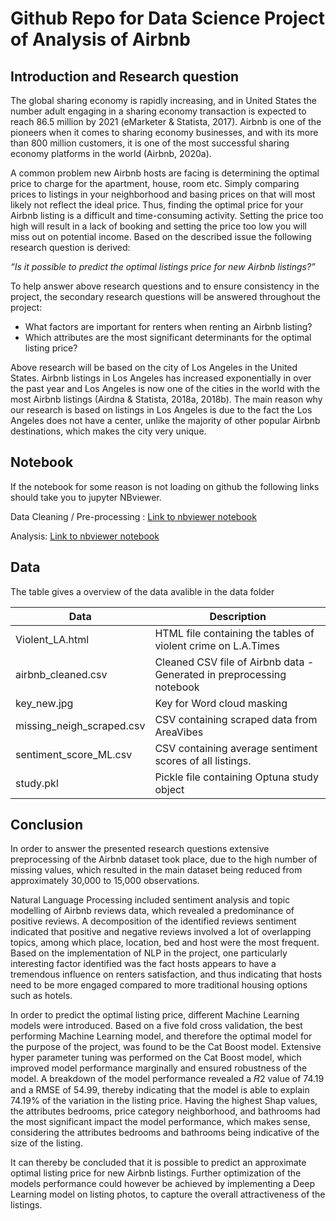 # Github Repo for Data Science Project of Analysis of Airbnb

## Introduction and Research question
The global sharing economy is rapidly increasing, and in United States the number adult engaging in a sharing economy
transaction is expected to reach 86.5 million by 2021 (eMarketer & Statista, 2017). Airbnb is one of the pioneers when
it comes to sharing economy businesses, and with its more than 800 million customers, it is one of the most successful
sharing economy platforms in the world (Airbnb, 2020a).

A common problem new Airbnb hosts are facing is determining the optimal price to charge for the apartment, house,
room etc. Simply comparing prices to listings in your neighborhood and basing prices on that will most likely not reflect
the ideal price. Thus, finding the optimal price for your Airbnb listing is a difficult and time-consuming activity. Setting
the price too high will result in a lack of booking and setting the price too low you will miss out on potential income.
Based on the described issue the following research question is derived:

 *“Is it possible to predict the optimal listings price for new Airbnb listings?”*

 
To help answer above research questions and to ensure consistency in the project, the secondary research questions
will be answered throughout the project:
- What factors are important for renters when renting an Airbnb listing?
- Which attributes are the most significant determinants for the optimal listing price?


Above research will be based on the city of Los Angeles in the United States. Airbnb listings in Los Angeles has increased
exponentially in over the past year and Los Angeles is now one of the cities in the world with the most Airbnb listings
(Airdna & Statista, 2018a, 2018b). The main reason why our research is based on listings in Los Angeles is due to the
fact the Los Angeles does not have a center, unlike the majority of other popular Airbnb destinations, which makes the
city very unique.


## Notebook
If the notebook for some reason is not loading on github the following links should take you to jupyter NBviewer. 

Data Cleaning / Pre-processing : [Link to nbviewer notebook](https://nbviewer.jupyter.org/github/fc0712/DSBA-project-Airbnb_LA/blob/master/Data%20Cleaning%20Notebook.ipynb)

Analysis: [Link to nbviewer notebook](https://nbviewer.jupyter.org/github/fc0712/DSBA-project-Airbnb_LA/blob/master/Analysis.ipynb)

##  Data
The table gives a overview of the data avalible in the data folder

| Data                      | Description                                                           |
|---------------------------|-----------------------------------------------------------------------|
| Violent_LA.html           | HTML file containing the tables of violent crime on L.A.Times         |
| airbnb_cleaned.csv        | Cleaned CSV file of Airbnb data - Generated in preprocessing notebook |
| key_new.jpg               | Key for Word cloud masking                                            |
| missing_neigh_scraped.csv | CSV containing scraped data from AreaVibes                            |
| sentiment_score_ML.csv    | CSV containing average sentiment scores of all listings.              |
| study.pkl                 | Pickle file containing Optuna study object                            |

## Conclusion
In order to answer the presented research questions extensive preprocessing of the Airbnb dataset took place, due to
the high number of missing values, which resulted in the main dataset being reduced from approximately 30,000 to
15,000 observations.

Natural Language Processing included sentiment analysis and topic modelling of Airbnb reviews data, which revealed a
predominance of positive reviews. A decomposition of the identified reviews sentiment indicated that positive and
negative reviews involved a lot of overlapping topics, among which place, location, bed and host were the most
frequent. Based on the implementation of NLP in the project, one particularly interesting factor identified was the fact
hosts appears to have a tremendous influence on renters satisfaction, and thus indicating that hosts need to be more
engaged compared to more traditional housing options such as hotels.

In order to predict the optimal listing price, different Machine Learning models were introduced. Based on a five fold
cross validation, the best performing Machine Learning model, and therefore the optimal model for the purpose of the
project, was found to be the Cat Boost model. Extensive hyper parameter tuning was performed on the Cat Boost model,
which improved model performance marginally and ensured robustness of the model.
A breakdown of the model performance revealed a 𝑅2 value of 74.19 and a RMSE of 54.99, thereby indicating that the model is able to explain
74.19% of the variation in the listing price. Having the highest Shap values, the attributes bedrooms, price category
neighborhood, and bathrooms had the most significant impact the model performance, which makes sense, considering
the attributes bedrooms and bathrooms being indicative of the size of the listing. 

It can thereby be concluded that it is possible to predict an approximate optimal listing price for new Airbnb listings. Further optimization of the models
performance could however be achieved by implementing a Deep Learning model on listing photos, to capture the
overall attractiveness of the listings.
